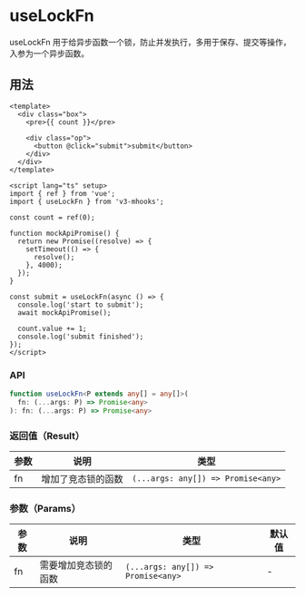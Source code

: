 # useLockFn

useLockFn 用于给异步函数一个锁，防止并发执行，多用于保存、提交等操作，入参为一个异步函数。

## 用法

```vue
<template>
  <div class="box">
    <pre>{{ count }}</pre>

    <div class="op">
      <button @click="submit">submit</button>
    </div>
  </div>
</template>

<script lang="ts" setup>
import { ref } from 'vue';
import { useLockFn } from 'v3-mhooks';

const count = ref(0);

function mockApiPromise() {
  return new Promise((resolve) => {
    setTimeout(() => {
      resolve();
    }, 4000);
  });
}

const submit = useLockFn(async () => {
  console.log('start to submit');
  await mockApiPromise();

  count.value += 1;
  console.log('submit finished');
});
</script>
```

### API

```typescript
function useLockFn<P extends any[] = any[]>(
  fn: (...args: P) => Promise<any>
): fn: (...args: P) => Promise<any>
```

### 返回值（Result）

| 参数 | 说明               | 类型                               |
| ---- | ------------------ | ---------------------------------- |
| fn   | 增加了竞态锁的函数 | `(...args: any[]) => Promise<any>` |

### 参数（Params）

| 参数 | 说明                 | 类型                               | 默认值 |
| ---- | -------------------- | ---------------------------------- | ------ |
| fn   | 需要增加竞态锁的函数 | `(...args: any[]) => Promise<any>` | -      |
